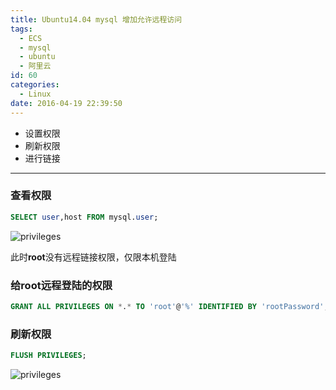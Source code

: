 ```yaml
---
title: Ubuntu14.04 mysql 增加允许远程访问
tags:
  - ECS
  - mysql
  - ubuntu
  - 阿里云
id: 60
categories:
  - Linux
date: 2016-04-19 22:39:50
---
```


+ 设置权限
+ 刷新权限
+ 进行链接

<!--more-->

---

### 查看权限
```sql
SELECT user,host FROM mysql.user;
```
![privileges](http://oiz8hjtml.bkt.clouddn.com/images/2016/08/mysqlShowPrivilegesOfUser.png)

此时**root**没有远程链接权限，仅限本机登陆

### 给**root**远程登陆的权限

```sql
GRANT ALL PRIVILEGES ON *.* TO 'root'@'%' IDENTIFIED BY 'rootPassword';
```

### 刷新权限

```sql
FLUSH PRIVILEGES;
```

![privileges](http://oiz8hjtml.bkt.clouddn.com/images/2016/08/mySql@Privileges.png)
